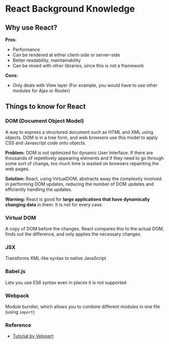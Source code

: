 # React Background Knowledge
## Why use React?

**Pros:**

- Performance 
- Can be rendered at either client-side or server-side
- Better readability, maintainability
- Can be mixed with other libraries, since this is not a framework

**Cons:**

- Only deals with View layer (For example, you would have to use other modules for Ajax or Router)

## Things to know for React
### DOM (Document Object Model)
A way to express a structured document such as HTML and XML using objects. DOM is in a tree form, and web browsers use this model to apply CSS and Javascript code onto objects.

**Problem:** DOM is not optimized for dynamic User Interface. If there are thousands of repetitively appearing elements and if they need to go through some sort of change, too much time is wasted on browsers repainting the web pages.

**Solution:** React, using VirtualDOM, abstracts away the complexity involved in performing DOM updates, reducing the number of DOM updates and efficiently handling the updates.

**Warning:** React is good for **large applications that have dynamically changing data** in them. It is not for every case.

### Virtual DOM
A copy of DOM before the changes. React compares this to the actual DOM, finds out the difference, and only applies the necessary changes.

### JSX
Transforms XML-like syntax to native JavaScript

### Babel.js
Lets you use ES6 syntax even in places it is not supported

### Webpack
Module bundler, which allows you to combine different modules in one file (using `import`) 

### Reference
- [Tutorial by Velopert](https://velopert.com/775)
